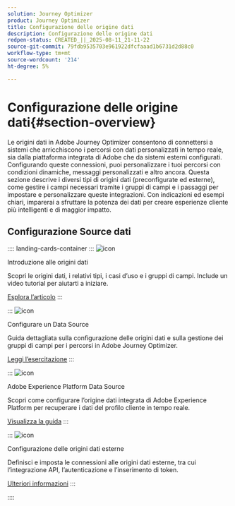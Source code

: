 ```yaml
---
solution: Journey Optimizer
product: Journey Optimizer
title: Configurazione delle origine dati
description: Configurazione delle origine dati
redpen-status: CREATED_||_2025-08-11_21-11-22
source-git-commit: 79fdb9535703e961922dfcfaaad1b6731d2d88c0
workflow-type: tm+mt
source-wordcount: '214'
ht-degree: 5%

---
```



# Configurazione delle origine dati{#section-overview}

Le origini dati in Adobe Journey Optimizer consentono di connettersi a sistemi che arricchiscono i percorsi con dati personalizzati in tempo reale, sia dalla piattaforma integrata di Adobe che da sistemi esterni configurati. Configurando queste connessioni, puoi personalizzare i tuoi percorsi con condizioni dinamiche, messaggi personalizzati e altro ancora. Questa sezione descrive i diversi tipi di origini dati (preconfigurate ed esterne), come gestire i campi necessari tramite i gruppi di campi e i passaggi per impostare e personalizzare queste integrazioni. Con indicazioni ed esempi chiari, imparerai a sfruttare la potenza dei dati per creare esperienze cliente più intelligenti e di maggior impatto.

## Configurazione Source dati

:::: landing-cards-container
:::
![icon](https://cdn.experienceleague.adobe.com/icons/circle-play.svg)

Introduzione alle origini dati

Scopri le origini dati, i relativi tipi, i casi d’uso e i gruppi di campi. Include un video tutorial per aiutarti a iniziare.

[Esplora l’articolo](../using/datasource/about-data-sources.md)
:::

:::
![icon](https://cdn.experienceleague.adobe.com/icons/gear.svg)

Configurare un Data Source

Guida dettagliata sulla configurazione delle origini dati e sulla gestione dei gruppi di campi per i percorsi in Adobe Journey Optimizer.

[Leggi l’esercitazione](../using/datasource/configure-data-sources.md)
:::

:::
![icon](https://cdn.experienceleague.adobe.com/icons/puzzle-piece.svg)

Adobe Experience Platform Data Source

Scopri come configurare l’origine dati integrata di Adobe Experience Platform per recuperare i dati del profilo cliente in tempo reale.

[Visualizza la guida](../using/datasource/adobe-experience-platform-data-source.md)
:::

:::
![icon](https://cdn.experienceleague.adobe.com/icons/code-branch.svg)

Configurazione delle origini dati esterne

Definisci e imposta le connessioni alle origini dati esterne, tra cui l’integrazione API, l’autenticazione e l’inserimento di token.

[Ulteriori informazioni](../using/datasource/external-data-sources.md)
:::

::::
